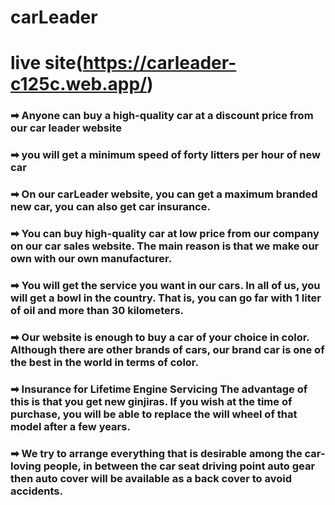 # carLeader

# live site(https://carleader-c125c.web.app/)

### ➡ Anyone can buy a high-quality car at a discount price from our car leader website 
### ➡ you will get a minimum speed of forty litters per hour of new car 
### ➡ On our carLeader website, you can get a maximum branded new car, you can also get car insurance.

### ➡ You can buy high-quality car at low price from our company on our car sales website. The main reason is that we make our own with our own manufacturer.

### ➡ You will get the service you want in our cars. In all of us, you will get a bowl in the country. That is, you can go far with 1 liter of oil and more than 30 kilometers.

### ➡ Our website is enough to buy a car of your choice in color. Although there are other brands of cars, our brand car is one of the best in the world in terms of color.

### ➡ Insurance for Lifetime Engine Servicing The advantage of this is that you get new ginjiras. If you wish at the time of purchase, you will be able to replace the will wheel of that model after a few years.

### ➡ We try to arrange everything that is desirable among the car-loving people, in between the car seat driving point auto gear then auto cover will be available as a back cover to avoid accidents.

